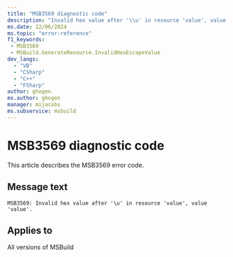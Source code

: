 ```yaml
---
title: "MSB3569 diagnostic code"
description: "Invalid hex value after '\\u' in resource 'value', value 'value'."
ms.date: 12/06/2024
ms.topic: "error-reference"
f1_keywords:
 - MSB3569
 - MSBuild.GenerateResource.InvalidHexEscapeValue
dev_langs:
  - "VB"
  - "CSharp"
  - "C++"
  - "FSharp"
author: ghogen
ms.author: ghogen
manager: mijacobs
ms.subservice: msbuild
---
```


# MSB3569 diagnostic code

<!-- :::ErrorDefinitionDescription::: -->
<!-- :::editable-content name="introDescription"::: -->
This article describes the MSB3569 error code.
<!-- :::editable-content-end::: -->

## Message text

`MSB3569: Invalid hex value after '\u' in resource 'value', value 'value'.`

<!-- :::editable-content name="postOutputDescription"::: -->
<!--
{StrBegin="MSB3569: "}
-->
<!-- :::editable-content-end::: -->
<!-- :::ErrorDefinitionDescription-end::: -->

## Applies to

All versions of MSBuild
